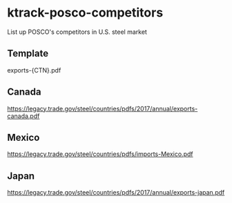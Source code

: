 # ktrack-posco-competitors
List up POSCO's competitors in U.S. steel market

## Template
exports-{CTN}.pdf


## Canada 
https://legacy.trade.gov/steel/countries/pdfs/2017/annual/exports-canada.pdf

## Mexico
https://legacy.trade.gov/steel/countries/pdfs/imports-Mexico.pdf

## Japan 
https://legacy.trade.gov/steel/countries/pdfs/2017/annual/exports-japan.pdf
